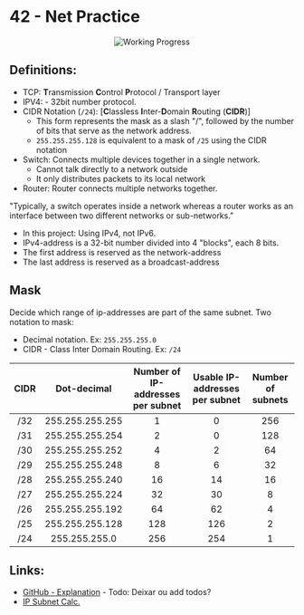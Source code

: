 # 42 - Net Practice


<div align="center">

<p align="center">

<!-- <img src="https://game.42sp.org.br/static/assets/achievements/netpracticen.png" alt="NetPractice" /> -->
<img src="https://i2.wp.com/www.aponia-dental-center.com/fachzahnarztliche-praxis/wp-content/uploads/2014/01/work-in-progress.png?fit=286%2C253" alt="Working Progress" />
</p>

</div>

## Definitions:
* TCP: **T**ransmission **C**ontrol **P**rotocol / Transport layer
* IPV4: - 32bit number protocol.
* CIDR Notation (`/24`): [**C**lassless **I**nter-**D**omain **R**outing (**CIDR**)]
	* This form represents the mask as a slash "/", followed by the number of bits that serve as the network address.
	* `255.255.255.128` is equivalent to a mask of `/25` using the CIDR notation
* Switch: Connects multiple devices together in a single network.
	* Cannot talk directly to a network outside
	* It only distributes packets to its local network
* Router: Router connects multiple networks together.

"Typically, a switch operates inside a network whereas a router works as an interface between two different networks or sub-networks."

* In this project: Using IPv4, not IPv6.
* IPv4-address is a 32-bit number divided into 4 "blocks", each 8 bits.
* The first address is reserved as the network-address
* The last address is reserved as a broadcast-address

## Mask
Decide which range of ip-addresses are part of the same subnet.
Two notation to mask:
* Decimal notation. Ex: `255.255.255.0`
* CIDR - Class Inter Domain Routing. Ex: `/24`

| CIDR | Dot-decimal | Number of IP-addresses<br /> per subnet | Usable IP-addresses <br /> per subnet | Number of subnets |
| :---: | :-----------: | :---: | :---: | :---: |
| /32 | 255.255.255.255 | 1 | 0 | 256 |
| /31 | 255.255.255.254 | 2 | 0 | 128 |
| /30 | 255.255.255.252 | 4 | 2 | 64 |
| /29 | 255.255.255.248 | 8 | 6 | 32 |
| /28 | 255.255.255.240 | 16 | 14 | 16 |
| /27 | 255.255.255.224 | 32 | 30 | 8 |
| /26 | 255.255.255.192 | 64 | 62 | 4 |
| /25 | 255.255.255.128 | 128 | 126 | 2 |
| /24 | 255.255.255.0 | 256 | 254 | 1 |



## Links:
* [GitHub - Explanation](https://github.com/Laubester/NetPractice) - Todo: Deixar ou add todos?
* [IP Subnet Calc.](https://www.calculator.net/ip-subnet-calculator.html)


